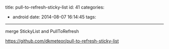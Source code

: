title: pull-to-refresh-sticky-list
id: 41
categories:
  - android
date: 2014-08-07 16:14:45
tags:
---

merge StickyList and PullToRefresh

https://github.com/dkmeteor/pull-to-refresh-sticky-list
